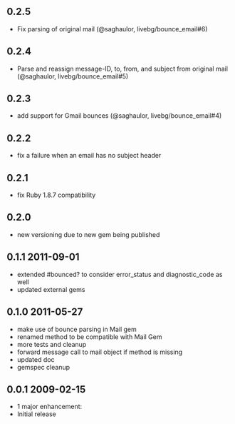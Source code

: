 ## 0.2.5

* Fix parsing of original mail (@saghaulor, livebg/bounce_email#6)

## 0.2.4

* Parse and reassign message-ID, to, from, and subject from original mail
  (@saghaulor, livebg/bounce_email#5)

## 0.2.3

* add support for Gmail bounces (@saghaulor, livebg/bounce_email#4)

## 0.2.2

* fix a failure when an email has no subject header

## 0.2.1

* fix Ruby 1.8.7 compatibility

## 0.2.0

* new versioning due to new gem being published

## 0.1.1 2011-09-01

* extended #bounced? to consider error_status and diagnostic_code as well
* updated external gems

## 0.1.0 2011-05-27

* make use of bounce parsing in Mail gem
* renamed method to be compatible with Mail Gem
* more tests and cleanup
* forward message call to mail object if method is missing
* updated doc
* gemspec cleanup

## 0.0.1 2009-02-15

* 1 major enhancement:
* Initial release
